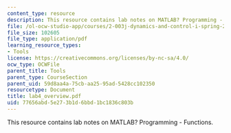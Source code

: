 ```yaml
---
content_type: resource
description: This resource contains lab notes on MATLAB? Programming - Functions.
file: /ol-ocw-studio-app/courses/2-003j-dynamics-and-control-i-spring-2007/77656abd5e273b1d6bbd1bc1836c803b_lab4_overview.pdf
file_size: 102605
file_type: application/pdf
learning_resource_types:
- Tools
license: https://creativecommons.org/licenses/by-nc-sa/4.0/
ocw_type: OCWFile
parent_title: Tools
parent_type: CourseSection
parent_uid: 59d8aa4a-75cb-aa25-95ad-5428cc102350
resourcetype: Document
title: lab4_overview.pdf
uid: 77656abd-5e27-3b1d-6bbd-1bc1836c803b
---
```

This resource contains lab notes on MATLAB? Programming - Functions.